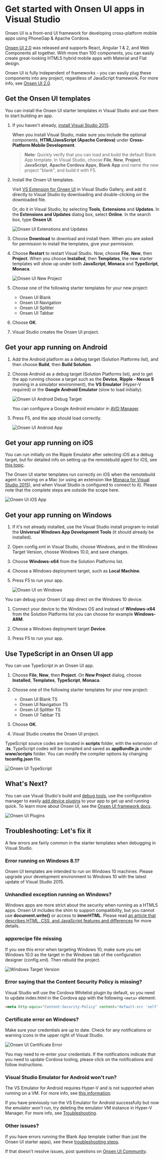 <properties pageTitle="Getting started with Onsen apps in Visual Studio"
  description="This is an article on onsen tutorial"
  services=""
  documentationCenter=""
  authors="mikejo5000" />
  <tags ms.technology="cordova" ms.prod="visual-studio-dev14"
     ms.service="na"
     ms.devlang="javascript"
     ms.topic="article"
     ms.tgt_pltfrm="mobile-multiple"
     ms.workload="na"
     ms.date="12/01/2015"
     ms.author="mikejo"/>

# Get started with Onsen UI apps in Visual Studio

Onsen UI is a front-end UI framework for developing cross-platform mobile apps using PhoneGap & Apache Cordova.

[Onsen UI 2.0](https://onsen.io/v2/) was released and supports React, Angular 1 & 2, and Web Components all together. With more than 100 components, you can easily create great-looking HTML5 hybrid mobile apps with Material and Flat design.

Onsen UI is fully independent of frameworks - you can easily plug these components into any project, regardless of JavaScript framework. For more info, see  [Onsen UI 2.0](https://onsen.io/v2/docs/js.html).

## Get the Onsen UI templates
You can install the Onsen UI starter templates in Visual Studio and use them to start building an app.

1. If you haven't already, [install Visual Studio 2015](https://www.visualstudio.com/).

    When you install Visual Studio, make sure you include the optional components, **HTML/JavaScript (Apache Cordova)** under **Cross-Platform Mobile Development**.

    >**Note**: Quickly verify that you can load and build the default Blank App template. In Visual Studio, choose **File**, **New**, **Project**, **JavaScript**, **Apache Cordova Apps**, **Blank App** and name the new project "blank", and build it with F5.

2. Install the Onsen UI templates.

    Visit [VS Extension for Onsen UI](https://visualstudiogallery.msdn.microsoft.com/8968a18d-cc94-4ebf-8183-ed0e1f6247f3) in Visual Studio Gallery, and add it directly to Visual Studio by downloading and double-clicking on the downloaded file.

    Or, do it in Visual Studio, by selecting **Tools**, **Extensions** and **Updates**. In the **Extensions and Updates** dialog box, select **Online**. In the search box, type **Onsen UI**.

    ![Onsen UI Extenstions and Updates](media/tutorial-onsen/image06.png)

3. Choose **Download** to download and install them. When you are asked for permission to install the templates, give your permission.

4. Choose **Restart** to restart Visual Studio. Now, choose **File**, **New**, then **Project**. When you choose **Installed**, then **Templates**, the new starter templates will show up under both **JavaScript**, **Monaca** and **TypeScript**, **Monaca**.

    ![Onsen UI New Project](media/tutorial-onsen/image01.png)

5. Choose one of the following starter templates for your new project:

    * Onsen UI Blank
    * Onsen UI Navigation
    * Onsen UI Splitter
    * Onsen UI Tabbar

6. Choose **OK**.

7. Visual Studio creates the Onsen UI project.

## Get your app running on Android
1. Add the Android platform as a debug target (Solution Platforms list), and then choose **Build**, then **Build Solution**.

2. Choose Android as a debug target (Solution Platforms list), and to get the app running choose a target such as the **Device**, **Ripple - Nexus S** (running in a simulator environment), the **VS Emulator** (Hyper-V required) or the **Google Android Emulator** (slow to load initially).

    ![Onsen UI Android Debug Target](media/tutorial-onsen/image05.png)

    You can configure a Google Android emulator in [AVD Manager](http://taco.visualstudio.com/en-us/docs/run-app-apache/).

3. Press F5, and the app should load correctly.

    ![Onsen UI Android App](media/tutorial-onsen/image00.png)

## Get your app running on iOS
You can run initially on the Ripple Emulator after selecting iOS as a debug target, but for detailed info on setting up the remotebuild agent for iOS, see [this topic](http://taco.visualstudio.com/en-us/docs/ios-guide/).

The Onsen UI starter templates run correctly on iOS when the remotebuild agent is running on a Mac (or using an extension like [Monaca for Visual Studio 2015](https://visualstudiogallery.msdn.microsoft.com/21a7a495-5a24-4eab-a519-2f6e6d176049)), and when Visual Studio is configured to connect to it). Please note that the complete steps are outside the scope here.

![Onsen UI iOS App](media/tutorial-onsen/image08.png)

## Get your app running on Windows

1. If it's not already installed, use the Visual Studio install program to install the **Universal Windows App Development Tools** (it should already be installed).

2. Open config.xml in Visual Studio, choose Windows, and in the Windows Target Version, choose Windows 10.0, and save changes.

3. Choose **Windows-x64** from the Solution Platforms list.

4. Choose a Windows deployment target, such as **Local Machine**.

5. Press F5 to run your app.

    ![Onsen UI on Windows](media/tutorial-onsen/image04.png)

You can debug your Onsen UI app direct on the Windows 10 device.

1. Connect your device to the Windows OS and instead of **Windows-x64** from the Solution Platforms list you can choose for example **Windows-ARM**.

2. Choose a Windows deployment target **Device**.

3. Press F5 to run your app.



## Use TypeScript in an Onsen UI app

You can use TypeScript in an Onsen UI app.

1. Choose **File**, **New**, then **Project**. On **New Project** dialog, choose **Installed**, **Templates**, **TypeScript**, **Monaca**.

2. Choose one of the following starter templates for your new project:

    * Onsen UI Blank TS
    * Onsen UI Navigation TS
    * Onsen UI Splitter TS
    * Onsen UI Tabbar TS

3. Choose **OK**.

4. Visual Studio creates the Onsen UI project.

TypeScript source codes are located in **scripts** folder, with the extension of **.ts**. TypeScript codes will be compiled and saved as **appBundle.js** under **www/scripts** folder. You can modify the compiler options by changing **tsconfig.json** file.

![Onsen UI TypeScript](media/tutorial-onsen/image02.png)

## What's Next?

You can use Visual Studio's build and [debug tools](../debug-and-test/debug-using-visual-studio.md), use the configuration manager to easily [add device plugins](../develop-apps/manage-plugins.md) to your app to get up and running quick. To learn more about Onsen UI, see the [Onsen UI framework docs](https://onsen.io/v2/docs/js.html).

![Onsen UI Plugins](media/tutorial-onsen/image03.png)

## Troubleshooting: Let's fix it

A few errors are fairly common in the starter templates when debugging in Visual Studio.

### Error running on Windows 8.1?

Onsen UI templates are intended to run on Windows 10 machines. Please upgrade your development environment to Windows 10 with the latest update of Visual Studio 2015.

### Unhandled exception running on Windows?

Windows apps are more strict about the security when running as a HTML5 apps. Onsen UI includes the shim to support compatibility, but you cannot use **document.write()** or access to **innerHTML**. Please read [an article that describes HTML, CSS, and JavaScript features and differences](https://msdn.microsoft.com/en-us/library/windows/apps/hh465380.aspx) for more details.

### appxrecipe file missing

If you see this error when targeting Windows 10, make sure you set Windows 10.0 as the target in the Windows tab of the configuration designer (config.xml). Then rebuild the project.

![Windows Target Version](media/tutorial-onsen/image09.png)

### Error saying that the Content Security Policy is missing?

Visual Studio will use the Cordova Whitelist plugin by default, so you need to update index.html in the Cordova app with the following `<meta>` element:

```html
<meta http-equiv="Content-Security-Policy" content="default-src 'self' data: gap: https://ssl.gstatic.com 'unsafe-eval'; style-src 'self' 'unsafe-inline'; media-src" *>
```

### Certificate error on Windows?

Make sure your credentials are up to date. Check for any notifications or warning icons in the upper right of Visual Studio.

![Onsen UI Certificate Error](media/tutorial-onsen/image07.png)

You may need to re-enter your credentials. If the notifications indicate that you need to update Cordova tooling, please click on the notifications and follow instructions.

### Visual Studio Emulator for Android won't run?

The VS Emulator for Android requires Hyper-V and is not supported when running on a VM. For more info, see [this information](https://msdn.microsoft.com/en-us/library/mt228282.aspx#NoStart2).

If you have previously run the VS Emulator for Android successfully but now the emulator won't run, try deleting the emulator VM instance in Hyper-V Manager. For more info, see [Troubleshooting](https://msdn.microsoft.com/en-us/library/mt228282).

### Other issues?

If you have errors running the Blank App template (rather than just the Onsen UI starter apps), see these [troubleshooting steps](../tips-and-workarounds/general/tips-and-workarounds-general-readme.md).

If that doesn't resolve issues, post questions on [Onsen UI Community](https://community.onsen.io/).
